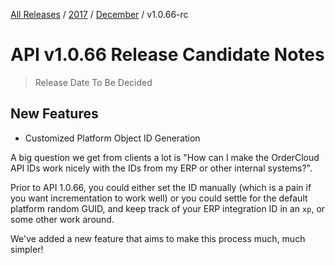 [All Releases](../../README.md) / [2017](../README.md) / [December](README.md) / v1.0.66-rc
# API v1.0.66 Release Candidate Notes

> Release Date To Be Decided

## New Features

- Customized Platform Object ID Generation

A big question we get from clients a lot is "How can I make the OrderCloud API IDs work nicely with the IDs from my ERP or other internal systems?". 

Prior to API 1.0.66, you could either set the ID manually (which is a pain if you want incrementation to work well) or you could settle for the default platform random GUID, and keep track of your ERP integration ID in an `xp`, or some other work around.

We've added a new feature that aims to make this process much, much simpler!
